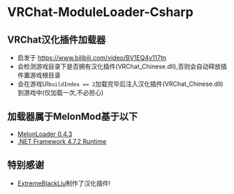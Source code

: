﻿# VRChat-ModuleLoader-Csharp

## VRChat汉化插件加载器

* 启发于 https://www.bilibili.com/video/BV1EQ4y117tn
* 会检测游戏目录下是否拥有汉化插件(VRChat_Chinese.dll),否则会自动释放插件置游戏根目录
* 会在游戏UI`buildIndex == 2`加载完毕后注入汉化插件(VRChat_Chinese.dll)到游戏中(仅加载一次,不必担心)

## 加载器属于MelonMod基于以下

- [MelonLoader 0.4.3](https://dotnet.microsoft.com/download/dotnet-framework/net472)
- [.NET Framework 4.7.2 Runtime](https://dotnet.microsoft.com/download/dotnet-framework/net472)

## 特别感谢

- [ExtremeBlackLiu](https://github.com/extremeblackliu)制作了汉化插件!